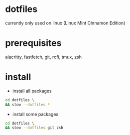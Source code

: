 # dotfiles
currently only used on linux (Linux Mint Cinnamon Edition)

# prerequisites
alacritty, fastfetch, git, rofi, tmux, zsh

# install
- install all packages
```bash
cd dotfiles \
&& stow --dotfiles *
```
- install some packages
```bash
cd dotfiles \
&& stow --dotfiles git zsh
```
